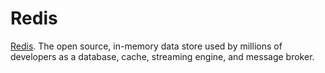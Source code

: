 # Redis

[Redis](https://redis.io/). The open source, in-memory data store used by millions of developers as a database, cache, streaming engine, and message broker.
